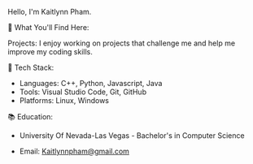 Hello, I'm Kaitlynn Pham. 

🚀 What You'll Find Here:


 Projects: I enjoy working on projects that challenge me and help me improve my coding skills. 

🔧 Tech Stack:
- Languages: C++, Python, Javascript, Java
- Tools: Visual Studio Code, Git, GitHub
- Platforms: Linux, Windows

📚 Education:
- University Of Nevada-Las Vegas - Bachelor's in Computer Science

- Email: Kaitlynnpham@gmail.com 


<!---
kaitlynnpham/kaitlynnpham is a ✨ special ✨ repository because its `README.md` (this file) appears on your GitHub profile.
You can click the Preview link to take a look at your changes.
--->
